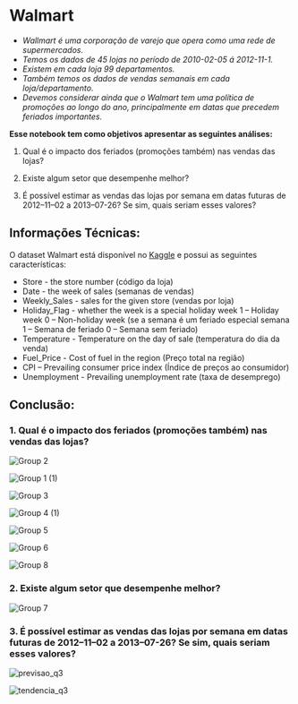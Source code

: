 # Walmart

* *Wallmart é uma corporação de varejo que opera como uma rede de supermercados.*
* *Temos os dados de 45 lojas  no período de 2010-02-05 á 2012-11-1.*
* *Existem em cada loja 99 departamentos.*
* *Também temos os dados de vendas semanais em cada loja/departamento.*
* *Devemos considerar ainda que o Walmart tem uma política de promoções ao longo do ano, principalmente em datas que precedem feriados importantes.*
 
**Esse notebook tem como objetivos apresentar as seguintes análises:**

1. Qual é o impacto dos feriados (promoções também) nas vendas das lojas?

2. Existe algum setor que desempenhe melhor?

3. É possível estimar as vendas das lojas por semana em datas futuras de 2012–11–02 a 2013–07-26? Se sim, quais seriam esses valores?

## Informações Técnicas:

O dataset Walmart está disponível no [Kaggle]( https://www.kaggle.com/competitions/walmart-retail-case-study2/data) e possui as seguintes características:

* Store - the store number (código da loja)
* Date - the week of sales (semanas de vendas)
* Weekly_Sales - sales for the given store (vendas por loja)
* Holiday_Flag - whether the week is a special holiday week 1 – Holiday week 0 – Non-holiday week (se a semana é um feriado especial semana 1 – Semana de feriado 0 – Semana sem feriado)
* Temperature - Temperature on the day of sale (temperatura do dia da venda)
* Fuel_Price - Cost of fuel in the region (Preço total na região)
* CPI – Prevailing consumer price index (Índice de preços ao consumidor)
* Unemployment - Prevailing unemployment rate (taxa de desemprego)

## Conclusão: 

### 1. Qual é o impacto dos feriados (promoções também) nas vendas das lojas?

![Group 2](https://user-images.githubusercontent.com/79377636/209346144-ed6652c7-5a07-4b4a-a675-367ba92bf8e3.png)

![Group 1 (1)](https://user-images.githubusercontent.com/79377636/209346154-5dca18e7-6a88-471f-8dbb-57b519aaa76d.png)

![Group 3](https://user-images.githubusercontent.com/79377636/209346158-9b8a2104-884a-448b-b006-047f71d2cd93.png)


![Group 4 (1)](https://user-images.githubusercontent.com/79377636/209346682-9aac0224-713d-462b-8d82-850bd7d4d524.png)

![Group 5](https://user-images.githubusercontent.com/79377636/209346853-223a50e7-0103-40fa-9ddf-0b89e94a4da7.png)

![Group 6](https://user-images.githubusercontent.com/79377636/209346995-870e5f54-534b-4719-b6b9-add26dbc618b.png)


![Group 8](https://user-images.githubusercontent.com/79377636/209347540-07f52676-09e4-4eaf-a830-4deb7d77f794.png)

### 2. Existe algum setor que desempenhe melhor?

![Group 7](https://user-images.githubusercontent.com/79377636/209347379-867076f7-5901-4951-957f-8f2b62f5c809.png)

### 3. É possível estimar as vendas das lojas por semana em datas futuras de 2012–11–02 a 2013–07-26? Se sim, quais seriam esses valores?

![previsao_q3](https://user-images.githubusercontent.com/79377636/209345505-f7d7f354-fb14-4f24-8e8b-5593d025f8a3.png)

![tendencia_q3](https://user-images.githubusercontent.com/79377636/209345614-0d2963d6-d25e-4b3f-bf75-5b531dfe0c0e.png)



